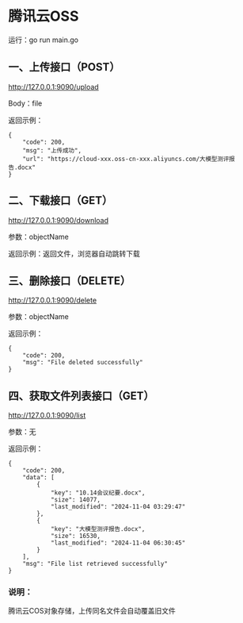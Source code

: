 # 腾讯云OSS
运行：go run main.go

## 一、上传接口（POST）
http://127.0.0.1:9090/upload

Body：file

返回示例：
```
{
    "code": 200,
    "msg": "上传成功",
    "url": "https://cloud-xxx.oss-cn-xxx.aliyuncs.com/大模型测评报告.docx"
}
```

## 二、下载接口（GET）
http://127.0.0.1:9090/download

参数：objectName

返回示例：返回文件，浏览器自动跳转下载

## 三、删除接口（DELETE）
http://127.0.0.1:9090/delete

参数：objectName

返回示例：
```
{
    "code": 200,
    "msg": "File deleted successfully"
}
```

## 四、获取文件列表接口（GET）
http://127.0.0.1:9090/list

参数：无

返回示例：
```
{
    "code": 200,
    "data": [
        {
            "key": "10.14会议纪要.docx",
            "size": 14077,
            "last_modified": "2024-11-04 03:29:47"
        },
        {
            "key": "大模型测评报告.docx",
            "size": 16530,
            "last_modified": "2024-11-04 06:30:45"
        }
    ],
    "msg": "File list retrieved successfully"
}
```

### 说明：
腾讯云COS对象存储，上传同名文件会自动覆盖旧文件
